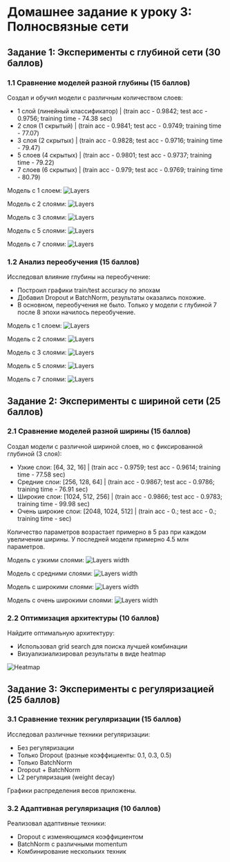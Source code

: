 # Домашнее задание к уроку 3: Полносвязные сети
## Задание 1: Эксперименты с глубиной сети (30 баллов)

### 1.1 Сравнение моделей разной глубины (15 баллов)
Создал и обучил модели с различным количеством слоев:
- 1 слой (линейный классификатор) | (train acc - 0.9842; test acc - 0.9756; training time - 74.38 sec)
- 2 слоя (1 скрытый) | (train acc - 0.9841; test acc - 0.9749; training time - 77.07)
- 3 слоя (2 скрытых) | (train acc - 0.9828; test acc - 0.9716; training time - 79.47)
- 5 слоев (4 скрытых) | (train acc - 0.9801; test acc - 0.9737; training time - 79.22)
- 7 слоев (6 скрытых) | (train acc - 0.979; test acc - 0.9769; training time - 80.79)

Модель с 1 слоем:
![Layers](https://github.com/4pokodav/lesson_3/raw/main/plots/depth_1.png)

Модель с 2 слоями:
![Layers](https://github.com/4pokodav/lesson_3/raw/main/plots/depth_2.png)

Модель с 3 слоями:
![Layers](https://github.com/4pokodav/lesson_3/raw/main/plots/depth_3.png)

Модель с 5 слоями:
![Layers](https://github.com/4pokodav/lesson_3/raw/main/plots/depth_5.png)

Модель с 7 слоями:
![Layers](https://github.com/4pokodav/lesson_3/raw/main/plots/depth_7.png)

### 1.2 Анализ переобучения (15 баллов)
Исследовал влияние глубины на переобучение:
- Построил графики train/test accuracy по эпохам
- Добавил Dropout и BatchNorm, результаты оказались похожие.
- В основном, переобучения не было. Только у модели с глубиной 7 после 8 эпохи начилось переобучение.

Модель с 1 слоем:
![Layers](https://github.com/4pokodav/lesson_3/raw/main/plots/overfitting_depth_1.png)

Модель с 2 слоями:
![Layers](https://github.com/4pokodav/lesson_3/raw/main/plots/overfitting_depth_2.png)

Модель с 3 слоями:
![Layers](https://github.com/4pokodav/lesson_3/raw/main/plots/overfitting_depth_3.png)

Модель с 5 слоями:
![Layers](https://github.com/4pokodav/lesson_3/raw/main/plots/overfitting_depth_5.png)

Модель с 7 слоями:
![Layers](https://github.com/4pokodav/lesson_3/raw/main/plots/overfitting_depth_7.png)

## Задание 2: Эксперименты с шириной сети (25 баллов)

### 2.1 Сравнение моделей разной ширины (15 баллов)
Создал модели с различной шириной слоев, но с фиксированной глубиной (3 слоя):
- Узкие слои: [64, 32, 16] | (train acc - 0.9759; test acc - 0.9614; training time - 77.58 sec)
- Средние слои: [256, 128, 64] | (train acc - 0.9867; test acc - 0.9786; training time - 76.91 sec)
- Широкие слои: [1024, 512, 256] | (train acc - 0.9866; test acc - 0.9783; training time - 99.98 sec)
- Очень широкие слои: [2048, 1024, 512] | (train acc - 0.; test acc - 0.; training time -  sec)

Количество параметров возрастает примерно в 5 раз при каждом увеличении ширины. У последней модели примерно 4.5 млн параметров.

Модель с узкими слоями:
![Layers width](https://github.com/4pokodav/lesson_3/raw/main/plots/width_narrow.png)

Модель с средними слоями:
![Layers width](https://github.com/4pokodav/lesson_3/raw/main/plots/width_medium.png)

Модель с широкими слоями:
![Layers width](https://github.com/4pokodav/lesson_3/raw/main/plots/width_wide.png)

Модель с очень широкими слоями:
![Layers width](https://github.com/4pokodav/lesson_3/raw/main/plots/width_very_wide.png)

### 2.2 Оптимизация архитектуры (10 баллов)

Найдите оптимальную архитектуру:
- Использовал grid search для поиска лучшей комбинации
- Визуализиализировал результаты в виде heatmap

![Heatmap](https://github.com/4pokodav/lesson_3/raw/main/plots/grid_search_heatmap.png)

## Задание 3: Эксперименты с регуляризацией (25 баллов)

### 3.1 Сравнение техник регуляризации (15 баллов)

Исследовал различные техники регуляризации:
- Без регуляризации
- Только Dropout (разные коэффициенты: 0.1, 0.3, 0.5)
- Только BatchNorm
- Dropout + BatchNorm
- L2 регуляризация (weight decay)

Графики распределения весов приложены.

### 3.2 Адаптивная регуляризация (10 баллов)

Реализовал адаптивные техники:
- Dropout с изменяющимся коэффициентом
- BatchNorm с различными momentum
- Комбинирование нескольких техник
